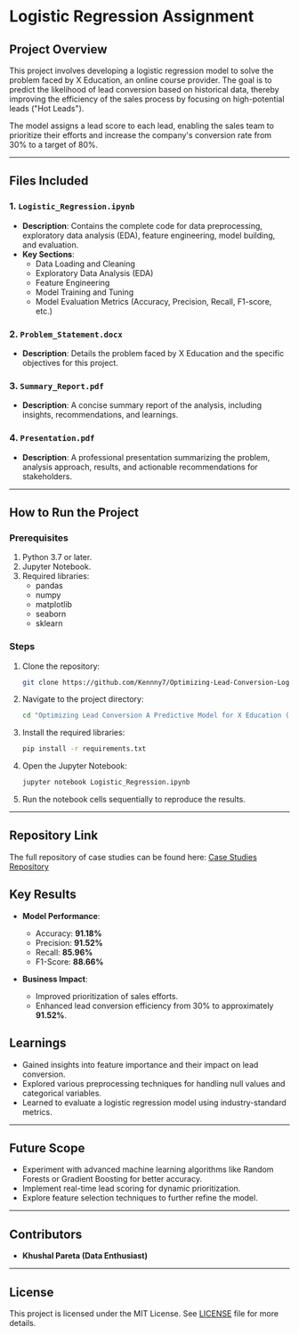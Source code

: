 # Logistic Regression Assignment

## Project Overview
This project involves developing a logistic regression model to solve the problem faced by X Education, an online course provider. The goal is to predict the likelihood of lead conversion based on historical data, thereby improving the efficiency of the sales process by focusing on high-potential leads ("Hot Leads").

The model assigns a lead score to each lead, enabling the sales team to prioritize their efforts and increase the company's conversion rate from 30% to a target of 80%.

---

## Files Included

### 1. `Logistic_Regression.ipynb`
- **Description**: Contains the complete code for data preprocessing, exploratory data analysis (EDA), feature engineering, model building, and evaluation.
- **Key Sections**:
  - Data Loading and Cleaning
  - Exploratory Data Analysis (EDA)
  - Feature Engineering
  - Model Training and Tuning
  - Model Evaluation Metrics (Accuracy, Precision, Recall, F1-score, etc.)

### 2. `Problem_Statement.docx`
- **Description**: Details the problem faced by X Education and the specific objectives for this project.

### 3. `Summary_Report.pdf`
- **Description**: A concise summary report of the analysis, including insights, recommendations, and learnings.

### 4. `Presentation.pdf`
- **Description**: A professional presentation summarizing the problem, analysis approach, results, and actionable recommendations for stakeholders.

---

## How to Run the Project

### Prerequisites
1. Python 3.7 or later.
2. Jupyter Notebook.
3. Required libraries:
   - pandas
   - numpy
   - matplotlib
   - seaborn
   - sklearn

### Steps
1. Clone the repository:
   ```bash
   git clone https://github.com/Kennny7/Optimizing-Lead-Conversion-Logistic-Regression.git
   ```
2. Navigate to the project directory:
   ```bash
   cd "Optimizing Lead Conversion A Predictive Model for X Education (Logistic Regression)"
   ```
3. Install the required libraries:
   ```bash
   pip install -r requirements.txt
   ```
4. Open the Jupyter Notebook:
   ```bash
   jupyter notebook Logistic_Regression.ipynb
   ```
5. Run the notebook cells sequentially to reproduce the results.

---

## Repository Link
The full repository of case studies can be found here: [Case Studies Repository](https://github.com/Kennny7/Case-Studies)

## Key Results
- **Model Performance**:  
  - Accuracy: **91.18%**  
  - Precision: **91.52%**  
  - Recall: **85.96%**  
  - F1-Score: **88.66%**  

- **Business Impact**:  
  - Improved prioritization of sales efforts.  
  - Enhanced lead conversion efficiency from 30% to approximately **91.52%**.  

## Learnings
- Gained insights into feature importance and their impact on lead conversion.
- Explored various preprocessing techniques for handling null values and categorical variables.
- Learned to evaluate a logistic regression model using industry-standard metrics.

---

## Future Scope
- Experiment with advanced machine learning algorithms like Random Forests or Gradient Boosting for better accuracy.
- Implement real-time lead scoring for dynamic prioritization.
- Explore feature selection techniques to further refine the model.

---

## Contributors
- **Khushal Pareta (Data Enthusiast)**
---

## License
This project is licensed under the MIT License. See [LICENSE](https://github.com/Kennny7/Case-Studies/blob/main/LICENSE) file for more details.
